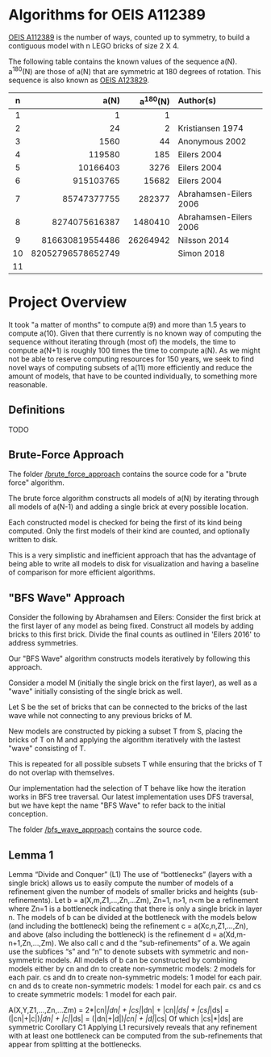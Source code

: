 # Algorithms for OEIS A112389

[OEIS A112389](https://oeis.org/A112389) is the number of ways, counted up to symmetry, to build a contiguous model with n LEGO bricks of size 2 X 4.

The following table contains the known values of the sequence a(N). a<sup>180</sup>(N) are those of a(N) that are symmetric at 180 degrees of rotation. This sequence is also known as [OEIS A123829](https://oeis.org/A123829).

| n  | a(N)              | a<sup>180</sup>(N)| Author(s)     |
|:--:|------------------:|---------:|:-----------------------|
|  1 |                 1 |        1 |                        |
|  2 |                24 |        2 | Kristiansen 1974       |
|  3 |              1560 |       44 | Anonymous 2002         |
|  4 |            119580 |      185 | Eilers 2004            |
|  5 |          10166403 |     3276 | Eilers 2004            |
|  6 |         915103765 |    15682 | Eilers 2004            |
|  7 |       85747377755 |   282377 | Abrahamsen-Eilers 2006 |
|  8 |     8274075616387 |  1480410 | Abrahamsen-Eilers 2006 |
|  9 |   816630819554486 | 26264942 | Nilsson 2014           |
| 10 | 82052796578652749 |          | Simon 2018             |
| 11 |                   |          |                        |



# Project Overview

It took "a matter of months" to compute a(9) and more than 1.5 years to compute a(10).
Given that there currently is no known way of computing the sequence without iterating through (most of) the models, the time to compute a(N+1) is roughly 100 times the time to compute a(N).
As we might not be able to reserve computing resources for 150 years, we seek to find novel ways of computing subsets of a(11) more efficiently and reduce the amount of models, that have to be counted individually, to something more reasonable.

## Definitions

TODO


## Brute-Force Approach

The folder [/brute_force_approach](brute_force_approach/) contains the source code for a "brute force" algorithm.

The brute force algorithm constructs all models of a(N) by iterating through all models of a(N-1) and adding a single brick at every possible location.

Each constructed model is checked for being the first of its kind being computed. Only the first models of their kind are counted, and optionally written to disk.

This is a very simplistic and inefficient approach that has the advantage of being able to write all models to disk for visualization and having a baseline of comparison for more efficient algorithms.


## "BFS Wave" Approach

Consider the following by Abrahamsen and Eilers:
Consider the first brick at the first layer of any model as being fixed.
Construct all models by adding bricks to this first brick.
Divide the final counts as outlined in 'Eilers 2016' to address symmetries.

Our "BFS Wave" algorithm constructs models iteratively by following this approach.

Consider a model M (initially the single brick on the first layer), as well as a "wave" initially consisting of the single brick as well.

Let S be the set of bricks that can be connected to the bricks of the last wave while not connecting to any previous bricks of M.

New models are constructed by picking a subset T from S, placing the bricks of T on M and applying the algorithm iteratively with the lastest "wave" consisting of T.

This is repeated for all possible subsets T while ensuring that the bricks of T do not overlap with themselves.

Our implementation had the selection of T behave like how the iteration works in BFS tree traversal. Our latest implementation uses DFS traversal, but we have kept the name "BFS Wave" to refer back to the initial conception.

The folder [/bfs_wave_approach](bfs_wave_approach/) contains the source code.


## Lemma 1

Lemma “Divide and Conquer” (L1)
The use of “bottlenecks” (layers with a single brick) allows us to easily compute the number of models of a refinement given the number of models of smaller bricks and heights (sub-refinements). Let b = a(X,m,Z1,...,Zn,...Zm), Zn=1, n>1, n<m be a refinement where Zn=1 is a bottleneck indicating that there is only a single brick in layer n.
The models of b can be divided at the bottleneck with the models below (and including the bottleneck) being the refinement c = a(Xc,n,Z1,...,Zn), and above (also including the bottleneck) is the refinement d = a(Xd,m-n+1,Zn,...,Zm). We also call c and d the “sub-refinements” of a.
We again use the subfices “s” and “n” to denote subsets with symmetric and non-symmetric models.
All models of b can be constructed by combining models either by
cn and dn to create non-symmetric models: 2 models for each pair.
cs and dn to create non-symmetric models: 1 model for each pair.
cn and ds to create non-symmetric models: 1 model for each pair.
cs and cs to create symmetric models: 1 model for each pair.

A(X,Y,Z1,...,Zn,...Zm)
= 2*|cn|*|dn| + |cs|*|dn| + |cn|*|ds| + |cs|*|ds|
= (|cn|+|c|)*|dn| + |c|*|ds|
= (|dn|+|d|)*|cn| + |d|*|cs|
Of which |cs|*|ds| are symmetric
Corollary C1
Applying L1 recursively reveals that any refinement with at least one bottleneck can be computed from the sub-refinements that appear from splitting at the bottlenecks.
